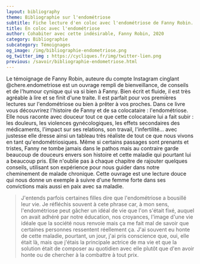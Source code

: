 ```yaml
---
layout: bibliography
theme: Bibliographie sur l'endométriose
subtitle: Fiche lecture d'en coloc avec l'endométriose de Fanny Robin.
title: En coloc avec l'endométriose
author: Cohabiter avec cette indésirable, Fanny Robin, 2020
category: Bibliographie
subcategory: Témoignages
og_image: /img/bibliographie-endometriose.png
og_twitter_img : https://cycliques.fr/img/twitter-lien.png
previous: /savoir/bibliographie-endometriose.html
---
```


Le témoignage de Fanny Robin, auteure du compte Instagram cinglant @chere.endometriose est un ouvrage rempli de bienveillance, de conseils et de l'humour cynique qui va si bien à Fanny. Bien écrit et fluide, il est très agréable à lire et se finit d'une traite. Il est parfait pour vos premières lectures sur l'endométriose ou bien à prêter à vos proches. Dans ce livre vous découvrirez l'histoire de Fanny et de sa colocataire : l'endométriose. Elle nous raconte avec douceur tout ce que cette colocataire lui a fait subir : les douleurs, les violences gynécologiques, les effets secondaires des médicaments, l'impact sur ses relations, son travail, l'infertilité… avec justesse elle dresse ainsi un tableau très réaliste de tout ce que nous vivons en tant qu'endométriosiques. Même si certains passages sont prenants et tristes, Fanny ne tombe jamais dans le pathos mais au contraire garde beaucoup de douceurs envers son histoire et cette maladie qui pourtant lui a beaucoup pris. Elle n'oublie pas à chaque chapitre de rajouter quelques conseils, utilisant son expérience pour nous guider dans notre cheminement de malade chronique. Cette ouvrage est une lecture douce qui nous donne un exemple à suivre d'une femme forte dans ses convictions mais aussi en paix avec sa maladie.

>J'entends parfois certaines filles dire que l'endométriose a bousillé leur vie. Je réfléchis souvent à cete phrase car, à mon sens, l'endométriose peut gâcher un idéal de vie que l'on s'était fixé, auquel on avait adhéré par notre éducation, nos croyances, l'image d'une vie idéale que la société nous renvoie mais ça me fait mal de savoir que certaines personnes ressentent réellement ça. J'ai souvent eu honte de cette maladie, pourtant, un jour, j'ai pris conscience que, oui, elle était là, mais que j'étais la principale actrice de ma vie et que la solution était de composer au quotidien avec elle plutôt que d'en avoir honte ou de chercher à la combattre à tout prix.